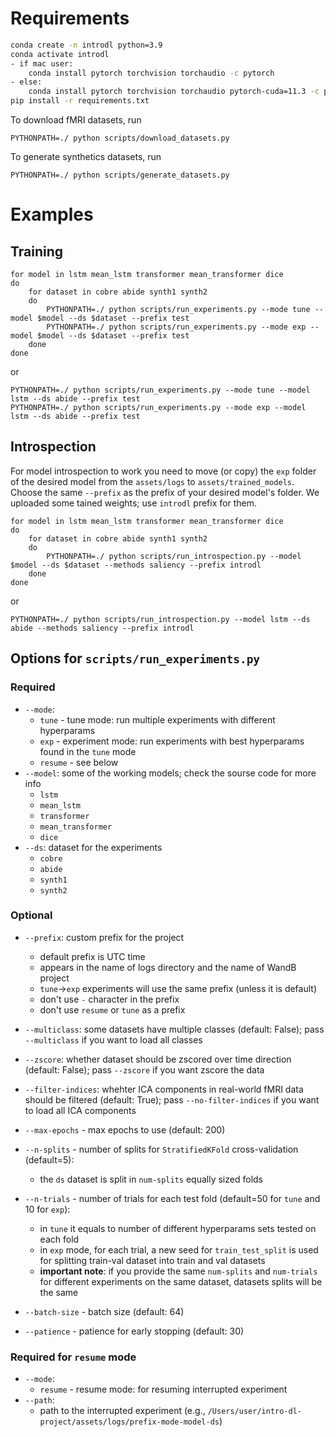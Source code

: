 # Requirements

```bash
conda create -n introdl python=3.9
conda activate introdl
- if mac user:
    conda install pytorch torchvision torchaudio -c pytorch
- else:
    conda install pytorch torchvision torchaudio pytorch-cuda=11.3 -c pytorch -c nvidia
pip install -r requirements.txt
```
To download fMRI datasets, run
```
PYTHONPATH=./ python scripts/download_datasets.py
```
To generate synthetics datasets, run
```
PYTHONPATH=./ python scripts/generate_datasets.py
```

# Examples
## Training
```
for model in lstm mean_lstm transformer mean_transformer dice
do
    for dataset in cobre abide synth1 synth2
    do
        PYTHONPATH=./ python scripts/run_experiments.py --mode tune --model $model --ds $dataset --prefix test
        PYTHONPATH=./ python scripts/run_experiments.py --mode exp --model $model --ds $dataset --prefix test
    done
done
```
or
```
PYTHONPATH=./ python scripts/run_experiments.py --mode tune --model lstm --ds abide --prefix test
PYTHONPATH=./ python scripts/run_experiments.py --mode exp --model lstm --ds abide --prefix test

```
## Introspection
For model introspection to work you need to move (or copy) the `exp` folder of the desired model from the `assets/logs` to `assets/trained_models`. Choose the same `--prefix` as the prefix of your desired model's folder. We uploaded some tained weights; use `introdl` prefix for them.

```
for model in lstm mean_lstm transformer mean_transformer dice
do
    for dataset in cobre abide synth1 synth2
    do
        PYTHONPATH=./ python scripts/run_introspection.py --model $model --ds $dataset --methods saliency --prefix introdl
    done
done
```
or
```
PYTHONPATH=./ python scripts/run_introspection.py --model lstm --ds abide --methods saliency --prefix introdl
```
## Options for `scripts/run_experiments.py`

### Required
- `--mode`: 
    - `tune` - tune mode: run multiple experiments with different hyperparams
    - `exp` - experiment mode: run experiments with best hyperparams found in the `tune` mode
    - `resume` - see below
- `--model`: some of the working models; check the sourse code for more info
    - `lstm`
    - `mean_lstm`
    - `transformer`
    - `mean_transformer`
    - `dice`
- `--ds`: dataset for the experiments
    - `cobre`
    - `abide`
    - `synth1`
    - `synth2`


### Optional
- `--prefix`: custom prefix for the project
    - default prefix is UTC time
    - appears in the name of logs directory and the name of WandB project
    - `tune`->`exp` experiments will use the same prefix (unless it is default)
    - don't use `-` character in the prefix
    - don't use `resume` or `tune` as a prefix

- `--multiclass`: some datasets have multiple classes (default: False); pass `--multiclass` if you want to load all classes

- `--zscore`: whether dataset should be zscored over time direction (default: False); pass `--zscore` if you want zscore the data

- `--filter-indices`: whehter ICA components in real-world fMRI data should be filtered (default: True); pass `--no-filter-indices` if you want to load all ICA components

- `--max-epochs` - max epochs to use (default: 200)

- `--n-splits` - number of splits for `StratifiedKFold` cross-validation (default=5):
    - the `ds` dataset is split in `num-splits` equally sized folds

- `--n-trials` - number of trials for each test fold (default=50 for `tune` and 10 for `exp`):
    - in `tune` it equals to number of different hyperparams sets tested on each fold
    - in `exp` mode, for each trial, a new seed for `train_test_split` is used for splitting train-val dataset into train and val datasets
    - **important note**: if you provide the same `num-splits` and `num-trials` for different experiments on the same dataset, datasets splits will be the same

- `--batch-size` - batch size (default: 64)
- `--patience` - patience for early stopping (default: 30)

### Required for `resume` mode
- `--mode`: 
    - `resume` - resume mode: for resuming interrupted experiment
- `--path`:
    - path to the interrupted experiment (e.g., `/Users/user/intro-dl-project/assets/logs/prefix-mode-model-ds`)

